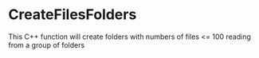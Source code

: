 # CreateFilesFolders
This C++ function will create folders with numbers of files &lt;= 100 reading from a group of folders
